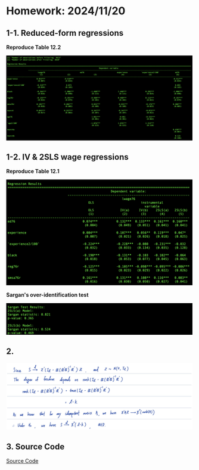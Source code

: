 <!-- <script type="text/javascript" src="http://cdn.mathjax.org/mathjax/latest/MathJax.js?config=TeX-AMS-MML_HTMLorMML"></script> <script type="text/x-mathjax-config"> MathJax.Hub.Config({ tex2jax: {inlineMath: [['$', '$']]}, messageStyle: "none" }); </script> -->
# Homework: 2024/11/20

## 1-1. Reduced-form regressions
**Reproduce Table 12.2**

<img src="img/1-1.png" alt="Table 12.2" width="500">

## 1-2. IV & 2SLS wage regressions
**Reproduce Table 12.1**

<img src="img/1-2.png" alt="Table 12.1" width="500">

**Sargan's over-identification test**

<img src="img/Sargan.png" alt="Sargan" width="500">

<div style="page-break-after: always;"></div>

## 2. 
<img src="img/2.jpg" alt="2" width="500">

## 3. Source Code

[Source Code](https://github.com/lin-1214/2024Econometric/blob/main/hw9/homework9.r)
 
